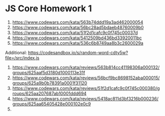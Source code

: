 # JS Core Homework 1

1. https://www.codewars.com/kata/563b74ddd19a3ad462000054
2. https://www.codewars.com/kata/56bc28ad5bdaeb48760009b0
3. https://www.codewars.com/kata/51f2d1cafc9c0f745c00037d
4. https://www.codewars.com/kata/5412509bd436bd33920011bc
5. https://www.codewars.com/kata/536c6b8749aa8b3c2600029a

Additional:
https://codesandbox.io/s/random-word-cdty5w?file=/src/index.js

1. https://www.codewars.com/kata/reviews/563b814cc41198306a000132/groups/625aaf5d3180d1000113e31f
2. https://www.codewars.com/kata/reviews/56bcf9bc8698152aba000015/groups/625a9b0b78391a0001f31120
3. https://www.codewars.com/kata/reviews/51f2d1cafc9c0f745c000380/groups/625aa207687ab10001ddd694
4. https://www.codewars.com/kata/reviews/5418ac811d3bf3216b000236/groups/625aa65405428e000102e0c9
5. 
